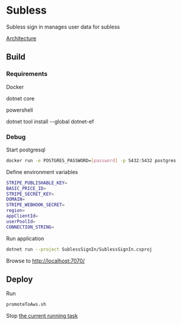 # Subless

Subless sign in manages user data for subless

[Architecture](https://app.diagrams.net/#G1cJIMwMpMkj7GtDjS6SLBZVKdjGs1rUSZ)
## Build
### Requirements
Docker

dotnet core

powershell

dotnet tool install --global dotnet-ef


### Debug

Start postgresql
```bash
docker run -e POSTGRES_PASSWORD=[password] -p 5432:5432 postgres
```
Define environment variables
```bash
STRIPE_PUBLISHABLE_KEY=
BASIC_PRICE_ID=
STRIPE_SECRET_KEY=
DOMAIN=
STRIPE_WEBHOOK_SECRET=
region=
appClientId=
userPoolId=
CONNECTION_STRING=
```

Run application

```bash
dotnet run --project SublessSignIn/SublessSignIn.csproj
```

Browse to [http://localhost:7070/](http://localhost:7070/)

## Deploy

Run
```bash
promoteToAws.sh
```
Stop [the current running task](https://console.aws.amazon.com/ecs/home?region=us-east-1#/clusters/SublessPayments/services/paysubless/tasks)

